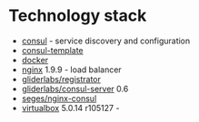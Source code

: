 # Technology stack

- [consul](https://www.consul.io/) - service discovery and configuration
- [consul-template](https://github.com/hashicorp/consul-template)
- [docker](https://www.docker.com/)
- [nginx](https://www.nginx.com/) 1.9.9 - load balancer
- [gliderlabs/registrator](http://gliderlabs.com/registrator/latest/)
- [gliderlabs/consul-server](https://github.com/gliderlabs/docker-consul) 0.6
- [seges/nginx-consul](https://github.com/seges/docker-nginx-consul)
- [virtualbox]() 5.0.14 r105127 - 
